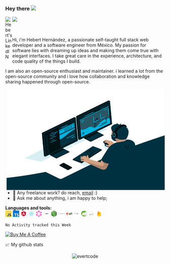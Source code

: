 ### Hey there <img src="https://media.giphy.com/media/hvRJCLFzcasrR4ia7z/giphy.gif" width="25px">
<a href="https://www.linkedin.com/in/evertcode/" target="_blank">
  <img align="left" alt="Hebert's LinkedIN" width="22px" src="https://raw.githubusercontent.com/peterthehan/peterthehan/master/assets/linkedin.svg" />
</a>

![](https://visitor-badge.glitch.me/badge?page_id=evertcode.evertcode)

<br />

Hi, i'm Hebert Hernández, a passionate self-taught full stack web developer and a software engineer from México. My passion for software lies with dreaming up ideas and making them come true with elegant interfaces. I take great care in the experience, architecture, and code quality of the things I build.

I am also an open-source enthusiast and maintainer. i learned a lot from the open-source community and i love how collaboration and knowledge sharing happened through open-source.


<img align="right" alt="GIF" src="https://github.com/evertcode/evertcode/blob/master/code.gif?raw=true" width="500" height="320" />
  
- 💼  Any freelance work? do reach, [email](mailto:hebert.hernandez7@gmail.com) :)
- 💬  Ask me about anything, i am happy to help;

**Languages and tools:**  
<code><img height="20" src="https://github.com/github/explore/blob/main/topics/javascript/javascript.png"></code>
<code><img height="20" src="https://github.com/github/explore/blob/main/topics/typescript/typescript.png?raw=true"/></code>
<code><img height="20" src="https://github.com/github/explore/blob/main/topics/angular/angular.png?raw=true"/></code>
<code><img height="20" src="https://github.com/github/explore/blob/main/topics/react/react.png"></code>
<code><img height="20" src="https://github.com/github/explore/blob/main/topics/graphql/graphql.png"></code>
<code><img height="20" src="https://github.com/github/explore/blob/main/topics/jquery/jquery.png"></code>
<code><img height="20" src="https://github.com/github/explore/blob/main/topics/nodejs/nodejs.png"></code>
<code><img height="20" src="https://github.com/github/explore/blob/main/topics/express/express.png"></code>
<code><img height="20" src="https://github.com/github/explore/blob/main/topics/git/git.png"></code>
<code><img height="20" src="https://github.com/github/explore/blob/main/topics/java/java.png"></code>
<code><img height="20" src="https://github.com/github/explore/blob/main/topics/spring/spring.png"></code>
<code><img height="20" src="https://github.com/github/explore/blob/main/topics/mysql/mysql.png"></code>
<code><img height="20" src="https://github.com/github/explore/blob/main/topics/firebase/firebase.png"></code>

<!--START_SECTION:waka-->
```text
No Activity tracked this Week
```
<!--END_SECTION:waka-->

<a href="https://www.buymeacoffee.com/evertcode" target="_blank"><img src="https://cdn.buymeacoffee.com/buttons/v2/default-red.png" alt="Buy Me A Coffee" width="150" ></a>


📈 My github stats

<p align="center"> <img src="https://github-readme-stats.vercel.app/api?username=evertcode&show_icons=true&theme=gotham" alt="evertcode" />
